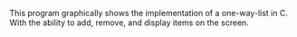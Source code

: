 This program graphically shows the implementation of a one-way-list in C. With the ability to add, remove, and display items on the screen.
